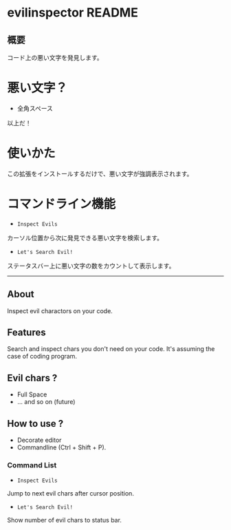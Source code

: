 # evilinspector README

## 概要

コード上の悪い文字を発見します。

# 悪い文字？

- 全角スペース

以上だ！

# 使いかた

この拡張をインストールするだけで、悪い文字が強調表示されます。

# コマンドライン機能

- `Inspect Evils`

カーソル位置から次に発見できる悪い文字を検索します。

- `Let's Search Evil!`

ステータスバー上に悪い文字の数をカウントして表示します。

---

## About

Inspect evil charactors on your code.

## Features

Search and inspect chars you don't need on your code.
It's assuming the case of coding program.

## Evil chars ?

- Full Space
- ... and so on (future)

## How to use ?

- Decorate editor 
- Commandline (Ctrl + Shift + P).

### Command List

- `Inspect Evils`

Jump to next evil chars after cursor position.

- `Let's Search Evil!`

Show number of evil chars to status bar.
